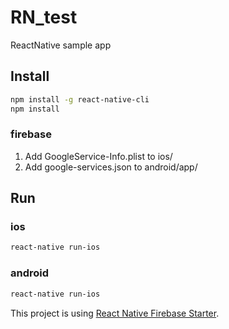 # RN_test
ReactNative sample app

## Install

```sh
npm install -g react-native-cli
npm install
```

### firebase
1. Add GoogleService-Info.plist to ios/
2. Add google-services.json to android/app/

## Run

### ios
```sh
react-native run-ios
```

### android
```sh
react-native run-ios
```

This project is using [React Native Firebase Starter](https://github.com/invertase/react-native-firebase-starter).